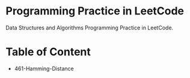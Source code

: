 # Programming Practice in LeetCode

Data Structures and Algorithms Programming Practice in LeetCode.

# Table of Content

- 461-Hamming-Distance


